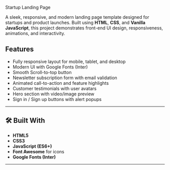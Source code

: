  Startup Landing Page

A sleek, responsive, and modern landing page template designed for startups and product launches. Built using **HTML**, **CSS**, and **Vanilla JavaScript**, this project demonstrates front-end UI design, responsiveness, animations, and interactivity.

 
##  Features

-  Fully responsive layout for mobile, tablet, and desktop
-  Modern UI with Google Fonts (Inter)
-  Smooth Scroll-to-top button
-  Newsletter subscription form with email validation
-  Animated call-to-action and feature highlights
-  Customer testimonials with user avatars
-  Hero section with video/image preview
-  Sign in / Sign up buttons with alert popups

---

## 🛠 Built With

- **HTML5**
- **CSS3**
- **JavaScript (ES6+)**
- **Font Awesome** for icons
- **Google Fonts (Inter)**

---
